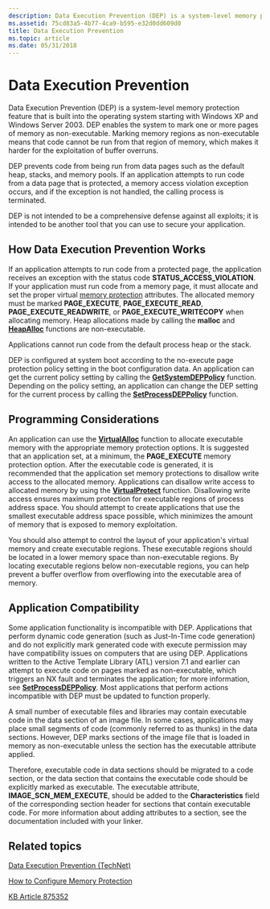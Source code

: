 ```yaml
---
description: Data Execution Prevention (DEP) is a system-level memory protection feature that is built into the operating system starting with Windows XP and Windows Server 2003.
ms.assetid: 75cd83a5-4b77-4ca9-b595-e32d0dd609d0
title: Data Execution Prevention
ms.topic: article
ms.date: 05/31/2018
---
```


# Data Execution Prevention

Data Execution Prevention (DEP) is a system-level memory protection feature that is built into the operating system starting with Windows XP and Windows Server 2003. DEP enables the system to mark one or more pages of memory as non-executable. Marking memory regions as non-executable means that code cannot be run from that region of memory, which makes it harder for the exploitation of buffer overruns.

DEP prevents code from being run from data pages such as the default heap, stacks, and memory pools. If an application attempts to run code from a data page that is protected, a memory access violation exception occurs, and if the exception is not handled, the calling process is terminated.

DEP is not intended to be a comprehensive defense against all exploits; it is intended to be another tool that you can use to secure your application.

## How Data Execution Prevention Works

If an application attempts to run code from a protected page, the application receives an exception with the status code **STATUS\_ACCESS\_VIOLATION**. If your application must run code from a memory page, it must allocate and set the proper virtual [memory protection](memory-protection.md) attributes. The allocated memory must be marked **PAGE\_EXECUTE**, **PAGE\_EXECUTE\_READ**, **PAGE\_EXECUTE\_READWRITE**, or **PAGE\_EXECUTE\_WRITECOPY** when allocating memory. Heap allocations made by calling the **malloc** and [**HeapAlloc**](/windows/desktop/api/HeapApi/nf-heapapi-heapalloc) functions are non-executable.

Applications cannot run code from the default process heap or the stack.

DEP is configured at system boot according to the no-execute page protection policy setting in the boot configuration data. An application can get the current policy setting by calling the [**GetSystemDEPPolicy**](/windows/desktop/api/WinBase/nf-winbase-getsystemdeppolicy) function. Depending on the policy setting, an application can change the DEP setting for the current process by calling the [**SetProcessDEPPolicy**](/windows/desktop/api/WinBase/nf-winbase-setprocessdeppolicy) function.

## Programming Considerations

An application can use the [**VirtualAlloc**](/windows/win32/api/memoryapi/nf-memoryapi-virtualalloc) function to allocate executable memory with the appropriate memory protection options. It is suggested that an application set, at a minimum, the **PAGE\_EXECUTE** memory protection option. After the executable code is generated, it is recommended that the application set memory protections to disallow write access to the allocated memory. Applications can disallow write access to allocated memory by using the [**VirtualProtect**](/windows/win32/api/memoryapi/nf-memoryapi-virtualprotect) function. Disallowing write access ensures maximum protection for executable regions of process address space. You should attempt to create applications that use the smallest executable address space possible, which minimizes the amount of memory that is exposed to memory exploitation.

You should also attempt to control the layout of your application's virtual memory and create executable regions. These executable regions should be located in a lower memory space than non-executable regions. By locating executable regions below non-executable regions, you can help prevent a buffer overflow from overflowing into the executable area of memory.

## Application Compatibility

Some application functionality is incompatible with DEP. Applications that perform dynamic code generation (such as Just-In-Time code generation) and do not explicitly mark generated code with execute permission may have compatibility issues on computers that are using DEP. Applications written to the Active Template Library (ATL) version 7.1 and earlier can attempt to execute code on pages marked as non-executable, which triggers an NX fault and terminates the application; for more information, see [**SetProcessDEPPolicy**](/windows/desktop/api/WinBase/nf-winbase-setprocessdeppolicy). Most applications that perform actions incompatible with DEP must be updated to function properly.

A small number of executable files and libraries may contain executable code in the data section of an image file. In some cases, applications may place small segments of code (commonly referred to as thunks) in the data sections. However, DEP marks sections of the image file that is loaded in memory as non-executable unless the section has the executable attribute applied.

Therefore, executable code in data sections should be migrated to a code section, or the data section that contains the executable code should be explicitly marked as executable. The executable attribute, **IMAGE\_SCN\_MEM\_EXECUTE**, should be added to the **Characteristics** field of the corresponding section header for sections that contain executable code. For more information about adding attributes to a section, see the documentation included with your linker.

## Related topics

<dl> <dt>

[Data Execution Prevention (TechNet)](/previous-versions/windows/it-pro/windows-xp/bb457155(v=technet.10))
</dt> <dt>

[How to Configure Memory Protection](https://www.microsoft.com/technet/security/prodtech/windowsxp/depcnfxp.mspx)
</dt> <dt>

[KB Article 875352](https://support.microsoft.com/kb/875352)
</dt> </dl>
